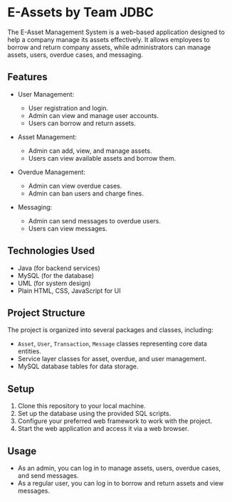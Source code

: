 # E-Assets by Team JDBC

The E-Asset Management System is a web-based application designed to help a company manage its assets effectively. It allows employees to borrow and return company assets, while administrators can manage assets, users, overdue cases, and messaging.

## Features

- User Management:
  - User registration and login.
  - Admin can view and manage user accounts.
  - Users can borrow and return assets.

- Asset Management:
  - Admin can add, view, and manage assets.
  - Users can view available assets and borrow them.

- Overdue Management:
  - Admin can view overdue cases.
  - Admin can ban users and charge fines.

- Messaging:
  - Admin can send messages to overdue users.
  - Users can view messages.

## Technologies Used

- Java (for backend services)
- MySQL (for the database)
- UML (for system design)
- Plain HTML, CSS, JavaScript for UI

## Project Structure

The project is organized into several packages and classes, including:
- `Asset`, `User`, `Transaction`, `Message` classes representing core data entities.
- Service layer classes for asset, overdue, and user management.
- MySQL database tables for data storage.

## Setup

1. Clone this repository to your local machine.
2. Set up the database using the provided SQL scripts.
3. Configure your preferred web framework to work with the project.
4. Start the web application and access it via a web browser.

## Usage

- As an admin, you can log in to manage assets, users, overdue cases, and send messages.
- As a regular user, you can log in to borrow and return assets and view messages.

